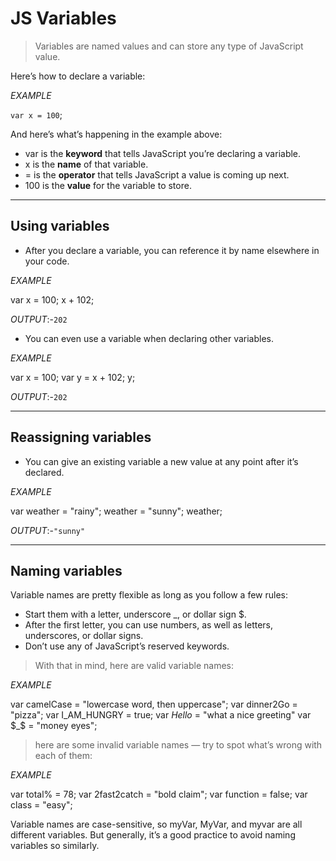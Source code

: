 # JS Variables

> Variables are named values and can store any type of JavaScript value.

Here’s how to declare a variable:

*EXAMPLE*

`var x = 100`;

And here’s what’s happening in the example above:

- var is the **keyword** that tells JavaScript you’re declaring a variable.
- x is the **name** of that variable.
- = is the **operator** that tells JavaScript a value is coming up next.
- 100 is the **value** for the variable to store.
___ 
## Using variables

+ After you declare a variable, you can reference it by name elsewhere in your code.

*EXAMPLE*

var x = 100;
x + 102;

*OUTPUT*:-`202`

+ You can even use a variable when declaring other variables.

*EXAMPLE*

var x = 100;
var y = x + 102;
y;

*OUTPUT*:-`202`
___
## Reassigning variables

+ You can give an existing variable a new value at any point after it’s declared.

*EXAMPLE*

var weather = "rainy";
​weather = "sunny";
weather;

*OUTPUT*:-`"sunny"`
___
## Naming variables

Variable names are pretty flexible as long as you follow a few rules:

- Start them with a letter, underscore _, or dollar sign $.
- After the first letter, you can use numbers, as well as letters, underscores, or dollar signs.
- Don’t use any of JavaScript’s reserved keywords.

> With that in mind, here are valid variable names:

*EXAMPLE*

var camelCase = "lowercase word, then uppercase";
var dinner2Go = "pizza";
var I_AM_HUNGRY = true;
var _Hello_ = "what a nice greeting"
var $_$ = "money eyes";

> here are some invalid variable names — try to spot what’s wrong with each of them:

*EXAMPLE*

var total% = 78;
var 2fast2catch = "bold claim";
var function = false;
var class = "easy";

Variable names are case-sensitive, so myVar, MyVar, and myvar are all different variables. But generally,
it’s a good practice to avoid naming variables so similarly.